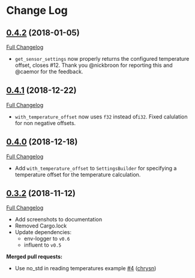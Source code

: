 # Change Log
## [0.4.2](https://github.com/marcelbuesing/bme680/tree/0.4.2) (2018-01-05)
[Full Changelog](https://github.com/marcelbuesing/bme680/compare/0.4.1..0.4.2)
- `get_sensor_settings` now properly returns the configured temperature offset, closes #12.
  Thank you @nickbroon for reporting this and @caemor for the feedback.

## [0.4.1](https://github.com/marcelbuesing/bme680/tree/0.4.1) (2018-12-22)
[Full Changelog](https://github.com/marcelbuesing/bme680/compare/0.4.0..0.4.1)
- `with_temperature_offset` now uses `f32` instead of`i32`. Fixed calulation for non negative offsets.

## [0.4.0](https://github.com/marcelbuesing/bme680/tree/0.4.0) (2018-12-18)
[Full Changelog](https://github.com/marcelbuesing/bme680/compare/0.3.2..0.4.0)
- Add `with_temperature_offset` to `SettingsBuilder` for specifying a temperature offset for the temperature calculation.

## [0.3.2](https://github.com/marcelbuesing/bme680/tree/0.3.2) (2018-11-12)
[Full Changelog](https://github.com/marcelbuesing/bme680/compare/0.3.1..0.3.2)
- Add screenshots to documentation
- Removed Cargo.lock
- Update dependencies:
  - env-logger to `v0.6`
  - influent to `v0.5`

**Merged pull requests:**
- Use no_std in reading temperatures example [\#4](https://github.com/marcelbuesing/bme680/pull/4) ([chrysn](https://github.com/chrysn))